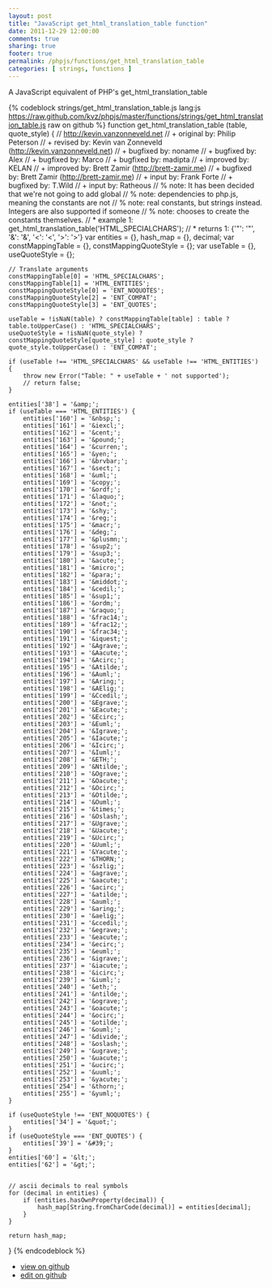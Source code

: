 ```yaml
---
layout: post
title: "JavaScript get_html_translation_table function"
date: 2011-12-29 12:00:00
comments: true
sharing: true
footer: true
permalink: /phpjs/functions/get_html_translation_table
categories: [ strings, functions ]
---
```

A JavaScript equivalent of PHP's get_html_translation_table
<!-- more -->
{% codeblock strings/get_html_translation_table.js lang:js https://raw.github.com/kvz/phpjs/master/functions/strings/get_html_translation_table.js raw on github %}
function get_html_translation_table (table, quote_style) {
    // http://kevin.vanzonneveld.net
    // +   original by: Philip Peterson
    // +    revised by: Kevin van Zonneveld (http://kevin.vanzonneveld.net)
    // +   bugfixed by: noname
    // +   bugfixed by: Alex
    // +   bugfixed by: Marco
    // +   bugfixed by: madipta
    // +   improved by: KELAN
    // +   improved by: Brett Zamir (http://brett-zamir.me)
    // +   bugfixed by: Brett Zamir (http://brett-zamir.me)
    // +      input by: Frank Forte
    // +   bugfixed by: T.Wild
    // +      input by: Ratheous
    // %          note: It has been decided that we're not going to add global
    // %          note: dependencies to php.js, meaning the constants are not
    // %          note: real constants, but strings instead. Integers are also supported if someone
    // %          note: chooses to create the constants themselves.
    // *     example 1: get_html_translation_table('HTML_SPECIALCHARS');
    // *     returns 1: {'"': '&quot;', '&': '&amp;', '<': '&lt;', '>': '&gt;'}
    var entities = {},
        hash_map = {},
        decimal;
    var constMappingTable = {},
        constMappingQuoteStyle = {};
    var useTable = {},
        useQuoteStyle = {};

    // Translate arguments
    constMappingTable[0] = 'HTML_SPECIALCHARS';
    constMappingTable[1] = 'HTML_ENTITIES';
    constMappingQuoteStyle[0] = 'ENT_NOQUOTES';
    constMappingQuoteStyle[2] = 'ENT_COMPAT';
    constMappingQuoteStyle[3] = 'ENT_QUOTES';

    useTable = !isNaN(table) ? constMappingTable[table] : table ? table.toUpperCase() : 'HTML_SPECIALCHARS';
    useQuoteStyle = !isNaN(quote_style) ? constMappingQuoteStyle[quote_style] : quote_style ? quote_style.toUpperCase() : 'ENT_COMPAT';

    if (useTable !== 'HTML_SPECIALCHARS' && useTable !== 'HTML_ENTITIES') {
        throw new Error("Table: " + useTable + ' not supported');
        // return false;
    }

    entities['38'] = '&amp;';
    if (useTable === 'HTML_ENTITIES') {
        entities['160'] = '&nbsp;';
        entities['161'] = '&iexcl;';
        entities['162'] = '&cent;';
        entities['163'] = '&pound;';
        entities['164'] = '&curren;';
        entities['165'] = '&yen;';
        entities['166'] = '&brvbar;';
        entities['167'] = '&sect;';
        entities['168'] = '&uml;';
        entities['169'] = '&copy;';
        entities['170'] = '&ordf;';
        entities['171'] = '&laquo;';
        entities['172'] = '&not;';
        entities['173'] = '&shy;';
        entities['174'] = '&reg;';
        entities['175'] = '&macr;';
        entities['176'] = '&deg;';
        entities['177'] = '&plusmn;';
        entities['178'] = '&sup2;';
        entities['179'] = '&sup3;';
        entities['180'] = '&acute;';
        entities['181'] = '&micro;';
        entities['182'] = '&para;';
        entities['183'] = '&middot;';
        entities['184'] = '&cedil;';
        entities['185'] = '&sup1;';
        entities['186'] = '&ordm;';
        entities['187'] = '&raquo;';
        entities['188'] = '&frac14;';
        entities['189'] = '&frac12;';
        entities['190'] = '&frac34;';
        entities['191'] = '&iquest;';
        entities['192'] = '&Agrave;';
        entities['193'] = '&Aacute;';
        entities['194'] = '&Acirc;';
        entities['195'] = '&Atilde;';
        entities['196'] = '&Auml;';
        entities['197'] = '&Aring;';
        entities['198'] = '&AElig;';
        entities['199'] = '&Ccedil;';
        entities['200'] = '&Egrave;';
        entities['201'] = '&Eacute;';
        entities['202'] = '&Ecirc;';
        entities['203'] = '&Euml;';
        entities['204'] = '&Igrave;';
        entities['205'] = '&Iacute;';
        entities['206'] = '&Icirc;';
        entities['207'] = '&Iuml;';
        entities['208'] = '&ETH;';
        entities['209'] = '&Ntilde;';
        entities['210'] = '&Ograve;';
        entities['211'] = '&Oacute;';
        entities['212'] = '&Ocirc;';
        entities['213'] = '&Otilde;';
        entities['214'] = '&Ouml;';
        entities['215'] = '&times;';
        entities['216'] = '&Oslash;';
        entities['217'] = '&Ugrave;';
        entities['218'] = '&Uacute;';
        entities['219'] = '&Ucirc;';
        entities['220'] = '&Uuml;';
        entities['221'] = '&Yacute;';
        entities['222'] = '&THORN;';
        entities['223'] = '&szlig;';
        entities['224'] = '&agrave;';
        entities['225'] = '&aacute;';
        entities['226'] = '&acirc;';
        entities['227'] = '&atilde;';
        entities['228'] = '&auml;';
        entities['229'] = '&aring;';
        entities['230'] = '&aelig;';
        entities['231'] = '&ccedil;';
        entities['232'] = '&egrave;';
        entities['233'] = '&eacute;';
        entities['234'] = '&ecirc;';
        entities['235'] = '&euml;';
        entities['236'] = '&igrave;';
        entities['237'] = '&iacute;';
        entities['238'] = '&icirc;';
        entities['239'] = '&iuml;';
        entities['240'] = '&eth;';
        entities['241'] = '&ntilde;';
        entities['242'] = '&ograve;';
        entities['243'] = '&oacute;';
        entities['244'] = '&ocirc;';
        entities['245'] = '&otilde;';
        entities['246'] = '&ouml;';
        entities['247'] = '&divide;';
        entities['248'] = '&oslash;';
        entities['249'] = '&ugrave;';
        entities['250'] = '&uacute;';
        entities['251'] = '&ucirc;';
        entities['252'] = '&uuml;';
        entities['253'] = '&yacute;';
        entities['254'] = '&thorn;';
        entities['255'] = '&yuml;';
    }

    if (useQuoteStyle !== 'ENT_NOQUOTES') {
        entities['34'] = '&quot;';
    }
    if (useQuoteStyle === 'ENT_QUOTES') {
        entities['39'] = '&#39;';
    }
    entities['60'] = '&lt;';
    entities['62'] = '&gt;';


    // ascii decimals to real symbols
    for (decimal in entities) {
        if (entities.hasOwnProperty(decimal)) {
            hash_map[String.fromCharCode(decimal)] = entities[decimal];
        }
    }

    return hash_map;
}
{% endcodeblock %}
<ul>
 <li><a href="https://github.com/kvz/phpjs/blob/master/functions/strings/get_html_translation_table.js">view on github</a></li>
 <li><a href="https://github.com/kvz/phpjs/edit/master/functions/strings/get_html_translation_table.js">edit on github</a></li>
</ul>
